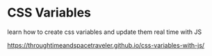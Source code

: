 # CSS Variables

learn how to create css variables and update them real time with JS

https://throughtimeandspacetraveler.github.io/css-variables-with-js/